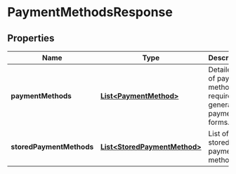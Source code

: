 

# PaymentMethodsResponse


## Properties

| Name | Type | Description | Notes |
|------------ | ------------- | ------------- | -------------|
|**paymentMethods** | [**List&lt;PaymentMethod&gt;**](PaymentMethod.md) | Detailed list of payment methods required to generate payment forms. |  [optional] |
|**storedPaymentMethods** | [**List&lt;StoredPaymentMethod&gt;**](StoredPaymentMethod.md) | List of all stored payment methods. |  [optional] |




